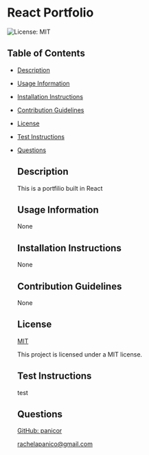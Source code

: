 
  # React Portfolio

  ![License: MIT](https://img.shields.io/badge/License-MIT-yellow.svg)

  ## Table of Contents
- [Description](#description)
- [Usage Information](#usage-information)
- [Installation Instructions](#installation-instructions)
- [Contribution Guidelines](#contribution-guidelines)
- [License](#license)
- [Test Instructions](#test-instructions)
- [Questions](#questions)

  ## Description
  This is a portfilio built in React
  ## Usage Information
  None
  ## Installation Instructions
  None
  ## Contribution Guidelines
  None
  ## License
  [MIT](https://opensource.org/licenses/MIT)

  This project is licensed under a MIT license.
  ## Test Instructions
  test
  ## Questions
  [GitHub: panicor](https://github.com/panicor)

  rachelapanico@gmail.com
